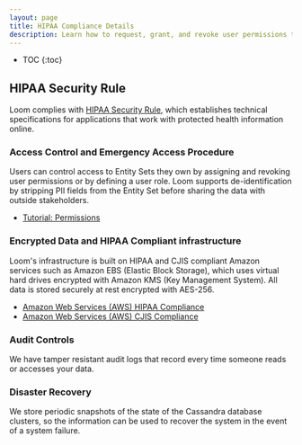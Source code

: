 ```yaml
---
layout: page
title: HIPAA Compliance Details
description: Learn how to request, grant, and revoke user permissions to your dataset. Simplify user permissions with roles.
---
```


* TOC
{:toc}

## HIPAA Security Rule

Loom complies with [HIPAA Security Rule](https://www.hhs.gov/sites/default/files/ocr/privacy/hipaa/administrative/securityrule/techsafeguards.pdf), which establishes technical specifications for applications that work with protected health information online.

### Access Control and Emergency Access Procedure

Users can control access to Entity Sets they own by assigning and revoking user permissions or by defining a user role. Loom supports de-identification by stripping PII fields from the Entity Set before sharing the data with outside stakeholders.

* [Tutorial: Permissions](/guides/permissions/)

### Encrypted Data and HIPAA Compliant infrastructure

Loom's infrastructure is built on HIPAA and CJIS compliant Amazon services such as Amazon EBS (Elastic Block Storage), which uses virtual hard drives encrypted with Amazon KMS (Key Management System). All data is stored securely at rest encrypted with AES-256.

* [Amazon Web Services (AWS) HIPAA Compliance](https://aws.amazon.com/compliance/hipaa-compliance/)
* [Amazon Web Services (AWS) CJIS Compliance](https://aws.amazon.com/compliance/cjis/)

### Audit Controls

We have tamper resistant audit logs that record every time someone reads or accesses your data.

### Disaster Recovery

We store periodic snapshots of the state of the Cassandra database clusters, so the information can be used to recover the system in the event of a system failure.

